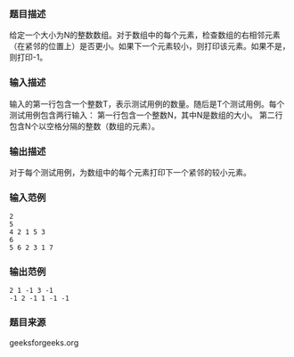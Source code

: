 ### 题目描述
给定一个大小为N的整数数组。对于数组中的每个元素，检查数组的右相邻元素（在紧邻的位置上）是否更小。如果下一个元素较小，则打印该元素。如果不是，则打印-1。
### 输入描述
输入的第一行包含一个整数T，表示测试用例的数量。随后是T个测试用例。每个测试用例包含两行输入： 第一行包含一个整数N，其中N是数组的大小。 第二行包含N个以空格分隔的整数（数组的元素）。
### 输出描述
对于每个测试用例，为数组中的每个元素打印下一个紧邻的较小元素。
### 输入范例
```
2
5
4 2 1 5 3
6
5 6 2 3 1 7
```
### 输出范例
```
2 1 -1 3 -1
-1 2 -1 1 -1 -1
```
### 题目来源
geeksforgeeks.org


